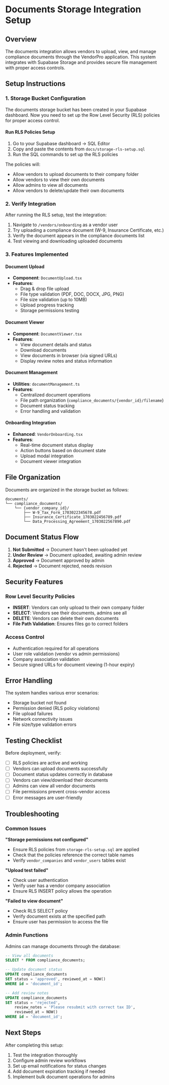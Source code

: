 # Documents Storage Integration Setup

## Overview

The documents integration allows vendors to upload, view, and manage compliance documents through the VendorPro application. This system integrates with Supabase Storage and provides secure file management with proper access controls.

## Setup Instructions

### 1. Storage Bucket Configuration

The documents storage bucket has been created in your Supabase dashboard. Now you need to set up the Row Level Security (RLS) policies for proper access control.

#### Run RLS Policies Setup

1. Go to your Supabase dashboard → SQL Editor
2. Copy and paste the contents from `docs/storage-rls-setup.sql`
3. Run the SQL commands to set up the RLS policies

The policies will:
- Allow vendors to upload documents to their company folder
- Allow vendors to view their own documents
- Allow admins to view all documents  
- Allow vendors to delete/update their own documents

### 2. Verify Integration

After running the RLS setup, test the integration:

1. Navigate to `/vendors/onboarding` as a vendor user
2. Try uploading a compliance document (W-9, Insurance Certificate, etc.)
3. Verify the document appears in the compliance documents list
4. Test viewing and downloading uploaded documents

### 3. Features Implemented

#### Document Upload
- **Component**: `DocumentUpload.tsx`
- **Features**: 
  - Drag & drop file upload
  - File type validation (PDF, DOC, DOCX, JPG, PNG)
  - File size validation (up to 10MB)
  - Upload progress tracking
  - Storage permissions testing

#### Document Viewer  
- **Component**: `DocumentViewer.tsx`
- **Features**:
  - View document details and status
  - Download documents
  - View documents in browser (via signed URLs)
  - Display review notes and status information

#### Document Management
- **Utilities**: `documentManagement.ts`
- **Features**:
  - Centralized document operations
  - File path organization (`compliance_documents/{vendor_id}/filename`)
  - Document status tracking
  - Error handling and validation

#### Onboarding Integration
- **Enhanced**: `VendorOnboarding.tsx`
- **Features**:
  - Real-time document status display
  - Action buttons based on document state
  - Upload modal integration
  - Document viewer integration

## File Organization

Documents are organized in the storage bucket as follows:
```
documents/
└── compliance_documents/
    └── {vendor_company_id}/
        ├── W-9_Tax_Form_1703022345678.pdf
        ├── Insurance_Certificate_1703022456789.pdf
        └── Data_Processing_Agreement_1703022567890.pdf
```

## Document Status Flow

1. **Not Submitted** → Document hasn't been uploaded yet
2. **Under Review** → Document uploaded, awaiting admin review
3. **Approved** → Document approved by admin
4. **Rejected** → Document rejected, needs revision

## Security Features

### Row Level Security Policies
- **INSERT**: Vendors can only upload to their own company folder
- **SELECT**: Vendors see their documents, admins see all
- **DELETE**: Vendors can delete their own documents
- **File Path Validation**: Ensures files go to correct folders

### Access Control
- Authentication required for all operations
- User role validation (vendor vs admin permissions)
- Company association validation
- Secure signed URLs for document viewing (1-hour expiry)

## Error Handling

The system handles various error scenarios:
- Storage bucket not found
- Permission denied (RLS policy violations)
- File upload failures
- Network connectivity issues
- File size/type validation errors

## Testing Checklist

Before deployment, verify:
- [ ] RLS policies are active and working
- [ ] Vendors can upload documents successfully
- [ ] Document status updates correctly in database
- [ ] Vendors can view/download their documents
- [ ] Admins can view all vendor documents
- [ ] File permissions prevent cross-vendor access
- [ ] Error messages are user-friendly

## Troubleshooting

### Common Issues

**"Storage permissions not configured"**
- Ensure RLS policies from `storage-rls-setup.sql` are applied
- Check that the policies reference the correct table names
- Verify `vendor_companies` and `vendor_users` tables exist

**"Upload test failed"**
- Check user authentication
- Verify user has a vendor company association
- Ensure RLS INSERT policy allows the operation

**"Failed to view document"**
- Check RLS SELECT policy
- Verify document exists at the specified path
- Ensure user has permission to access the file

### Admin Functions

Admins can manage documents through the database:
```sql
-- View all documents
SELECT * FROM compliance_documents;

-- Update document status
UPDATE compliance_documents 
SET status = 'approved', reviewed_at = NOW()
WHERE id = 'document_id';

-- Add review notes
UPDATE compliance_documents 
SET status = 'rejected', 
    review_notes = 'Please resubmit with correct tax ID',
    reviewed_at = NOW()
WHERE id = 'document_id';
```

## Next Steps

After completing this setup:
1. Test the integration thoroughly
2. Configure admin review workflows
3. Set up email notifications for status changes
4. Add document expiration tracking if needed
5. Implement bulk document operations for admins